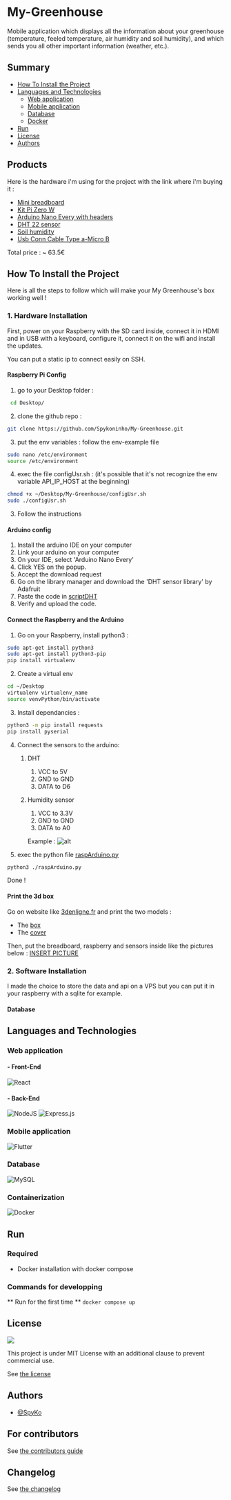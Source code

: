 # My-Greenhouse
Mobile application which displays all the information about your greenhouse (temperature, feeled temperature, air humidity and soil humidity), and which sends you all other important information (weather, etc.).

## Summary
- [How To Install the Project](#how-to-install-the-project)
- [Languages and Technologies](#languages-and-technologies)
   - [Web application](#Web-application)
   - [Mobile application](#Mobile-application)
   - [Database](#database)
   - [Docker](#docker)
- [Run](#run)
- [License](#license)
- [Authors](#authors)

## Products
Here is the hardware i'm using for the project with the link where i'm buying it :
- [Mini breadboard](https://fr.aliexpress.com/item/32614008350.html?spm=a2g0o.productlist.0.0.5dd7wwSAwwSAc0&mp=1&gatewayAdapt=glo2fra#nav-specification)
- [Kit Pi Zero W](https://www.kubii.com/fr/kits-nano-ordinateurs/2077-kit-pi-zero-w-kubii-3272496009509.html)
- [Arduino Nano Every with headers](https://store.arduino.cc/en-fr/products/arduino-nano-every-with-headers)
- [DHT 22 sensor](https://fr.aliexpress.com/item/1005005545184001.html?spm=a2g0o.productlist.main.9.7d1dszNGszNGfj&algo_pvid=09bab774-abe0-45ee-97b6-eded12b93e16&utparam-url=scene%3Asearch%7Cquery_from%3A)
- [Soil humidity](https://fr.aliexpress.com/item/1005004634714711.html?spm=a2g0o.productlist.main.11.78ff7dc2bByJCn&algo_pvid=4061f8f3-bbaf-43a1-b214-98e3392f1209&utparam-url=scene%3Asearch%7Cquery_from%3A)
- [Usb Conn Cable Type a-Micro B](https://www.amazon.fr/gp/product/B0093LID6K/ref=ewc_pr_img_1?smid=A1X6FK5RDHNB96&psc=1)

Total price : ~ 63.5€ 

## How To Install the Project
Here is all the steps to follow which will make your My Greenhouse's box working well !

### 1. Hardware Installation
First, power on your Raspberry with the SD card inside, connect it in HDMI and in USB with a keyboard, configure it, connect it on the wifi and install the updates.

You can put a static ip to connect easily on SSH.
#### Raspberry Pi Config
1. go to your Desktop folder : 
```bash
 cd Desktop/ 
 ```
2. clone the github repo :
```bash
git clone https://github.com/Spykoninho/My-Greenhouse.git
```
3. put the env variables : follow the env-example file
```bash
sudo nano /etc/environment
source /etc/environment
```
4. exec the file configUsr.sh : (it's possible that it's not recognize the env variable API_IP_HOST at the beginning)
```bash
chmod +x ~/Desktop/My-Greenhouse/configUsr.sh
sudo ./configUsr.sh
```
   3. Follow the instructions

#### Arduino config
1. Install the arduino IDE on your computer
2. Link your arduino on your computer
3. On your IDE, select 'Arduino Nano Every'
4. Click YES on the popup.
5. Accept the download request
6. Go on the library manager and download the 'DHT sensor library' by Adafruit
7. Paste the code in [scriptDHT](/scriptDHT.ino)
8. Verify and upload the code.

#### Connect the Raspberry and the Arduino
1. Go on your Raspberry, install python3 : 
```bash
sudo apt-get install python3
sudo apt-get install python3-pip
pip install virtualenv
```
2. Create a virtual env
```bash
cd ~/Desktop
virtualenv virtualenv_name
source venvPython/bin/activate
```
3. Install dependancies :
```bash
python3 -m pip install requests
pip install pyserial
```
4. Connect the sensors to the arduino:
   1. DHT
      1. VCC to 5V
      2. GND to GND
      3. DATA to D6
   2. Humidity sensor
      1. VCC to 3.3V
      2. GND to GND
      3. DATA to A0
 
      Example : 
![alt](./image_sensor_connection.jpg)
5. exec the python file [raspArduino.py](./raspArduino.py)
```bash
python3 ./raspArduino.py
```
Done !

#### Print the 3d box
Go on website like [3denligne.fr](https://3denligne.fr/) and print the two models : 
- The [box](./mg_boite.stl)
- The [cover](./mg_couvercle.stl)

Then, put the breadboard, raspberry and sensors inside like the pictures below : 
[INSERT PICTURE]()
### 2. Software Installation
I made the choice to store the data and api on a VPS but you can put it in your raspberry with a sqlite for example.

#### Database

## Languages and Technologies

### Web application
#### - Front-End
![React](https://img.shields.io/badge/react-%2320232a.svg?style=for-the-badge&logo=react&logoColor=%2361DAFB)

#### - Back-End
![NodeJS](https://img.shields.io/badge/node.js-6DA55F?style=for-the-badge&logo=node.js&logoColor=white)
![Express.js](https://img.shields.io/badge/express.js-%23404d59.svg?style=for-the-badge&logo=express&logoColor=%2361DAFB)

### Mobile application
![Flutter](https://img.shields.io/badge/Flutter-%2302569B.svg?style=for-the-badge&logo=Flutter&logoColor=white)

### Database 
![MySQL](https://img.shields.io/badge/mysql-4479A1.svg?style=for-the-badge&logo=mysql&logoColor=white)

### Containerization
![Docker](https://img.shields.io/badge/docker-%230db7ed.svg?style=for-the-badge&logo=docker&logoColor=white)

## Run
### Required 
- Docker installation with docker compose
### Commands for developping
** Run for the first time ** ```docker compose up```

## License

<img src="https://img.shields.io/github/license/Ileriayo/markdown-badges?style=for-the-badge">

This project is under MIT License with an additional clause to prevent commercial use.

See [the license](./.github/LICENSE)

## Authors

- <a href="https://github.com/Spykoninho">@SpyKo</a>

## For contributors
See [the contributors guide](./.github/CONTRIBUTING.md)

## Changelog
See [the changelog](./.github/CHANGELOG.md)
